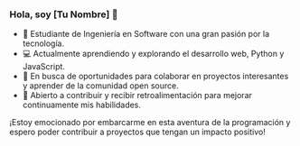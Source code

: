 ### Hola, soy [Tu Nombre] 👋

- 🌱 Estudiante de Ingeniería en Software con una gran pasión por la tecnología.
- 💻 Actualmente aprendiendo y explorando el desarrollo web, Python y JavaScript.
- 🎯 En busca de oportunidades para colaborar en proyectos interesantes y aprender de la comunidad open source.
- 🤝 Abierto a contribuir y recibir retroalimentación para mejorar continuamente mis habilidades.

¡Estoy emocionado por embarcarme en esta aventura de la programación y espero poder contribuir a proyectos que tengan un impacto positivo!

